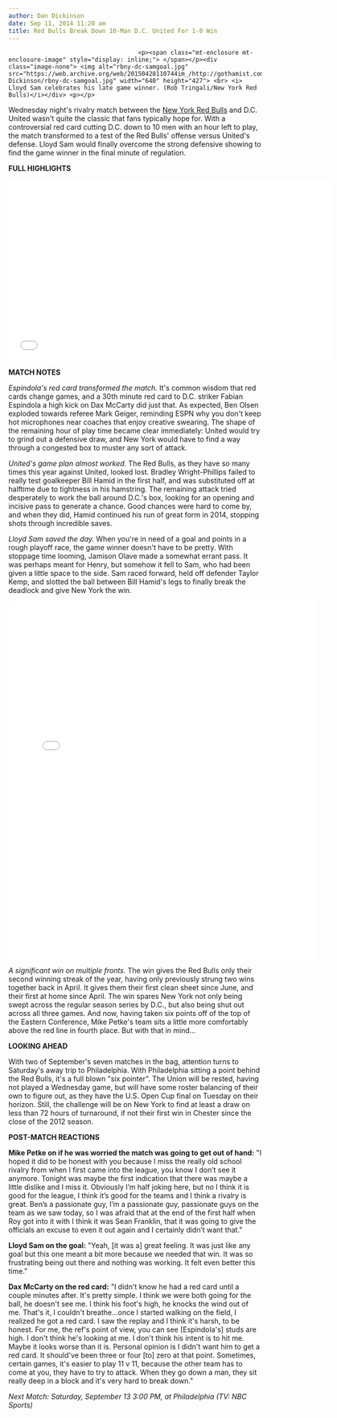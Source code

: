 ```yaml
---
author: Dan Dickinson
date: Sep 11, 2014 11:20 am
title: Red Bulls Break Down 10-Man D.C. United For 1-0 Win
---
```


	
										<p><span class="mt-enclosure mt-enclosure-image" style="display: inline;"> </span></p><div class="image-none"> <img alt="rbny-dc-samgoal.jpg" src="https://web.archive.org/web/20150428110744im_/http://gothamist.com/attachments/Dan Dickinson/rbny-dc-samgoal.jpg" width="640" height="427"> <br> <i> Lloyd Sam celebrates his late game winner. (Rob Tringali/New York Red Bulls)</i></div> <p></p>

<p>Wednesday night&apos;s rivalry match between the <a href="https://web.archive.org/web/20150428110744/http://gothamist.com/tags/redbulls">New York Red Bulls</a> and D.C. United wasn&apos;t quite the classic that fans typically hope for. With a controversial red card cutting D.C. down to 10 men with an hour left to play, the match transformed to a test of the Red Bulls&apos; offense versus United&apos;s defense. Lloyd Sam would finally overcome the strong defensive showing to find the game winner in the final minute of regulation.</p>

<p><strong>FULL HIGHLIGHTS</strong></p>

<p><iframe width="640" height="360" src="//web.archive.org/web/20150428110744if_/http://www.youtube.com/embed/uLTk0NKSj8o" frameborder="0" allowfullscreen></iframe></p>

<p><strong>MATCH NOTES</strong></p>

<p><em>Espindola&apos;s red card transformed the match.</em> It&apos;s common wisdom that red cards change games, and a 30th minute red card to D.C. striker Fabian Espindola a high kick on Dax McCarty did just that. As expected, Ben Olsen exploded towards referee Mark Geiger, reminding ESPN why you don&apos;t keep hot microphones near coaches that enjoy creative swearing. The shape of the remaining hour of play time became clear immediately: United would try to grind out a defensive draw, and New York would have to find a way through a congested box to muster any sort of attack.</p>

<p><em>United&apos;s game plan almost worked.</em> The Red Bulls, as they have so many times this year against United, looked lost. Bradley Wright-Phillips failed to really test goalkeeper Bill Hamid in the first half, and was substituted off at halftime due to tightness in his hamstring. The remaining attack tried desperately to work the ball around D.C.&apos;s box, looking for an opening and incisive pass to generate a chance. Good chances were hard to come by, and when they did, Hamid continued his run of great form in 2014, stopping shots through incredible saves.</p>

<p><em>Lloyd Sam saved the day.</em> When you&apos;re in need of a goal and points in a rough playoff race, the game winner doesn&apos;t have to be pretty. With stoppage time looming, Jamison Olave made a somewhat errant pass. It was perhaps meant for Henry, but somehow it fell to Sam, who had been given a little space to the side. Sam raced forward, held off defender Taylor Kemp, and slotted the ball between Bill Hamid&apos;s legs to finally break the deadlock and give New York the win. </p>

<p><iframe src="//web.archive.org/web/20150428110744if_/http://instagram.com/p/syhSDCSEUv/embed/" width="612" height="710" frameborder="0" scrolling="no" allowtransparency="true"></iframe></p>

<p><em>A significant win on multiple fronts.</em> The win gives the Red Bulls only their second winning streak of the year, having only previously strung two wins together back in April. It gives them their first clean sheet since June, and their first at home since April. The win spares New York not only being swept across the regular season series by D.C., but also being shut out across all three games. And now, having taken six points off of the top of the Eastern Conference, Mike Petke&apos;s team sits a little more comfortably above the red line in fourth place. But with that in mind...</p>

<p><strong>LOOKING AHEAD</strong></p>

<p>With two of September&apos;s seven matches in the bag, attention turns to Saturday&apos;s away trip to Philadelphia. With Philadelphia sitting a point behind the Red Bulls, it&apos;s a full blown &quot;six pointer&quot;. The Union will be rested, having not played a Wednesday game, but will have some roster balancing of their own to figure out, as they have the U.S. Open Cup final on Tuesday on their horizon. Still, the challenge will be on New York to find at least a draw on less than 72 hours of turnaround, if not their first win in Chester since the close of the 2012 season.</p>

<p><strong>POST-MATCH REACTIONS</strong></p>

<p><strong>Mike Petke on if he was worried the match was going to get out of hand:</strong> &quot;I hoped it did to be honest with you because I miss the really old school rivalry from when I first came into the league, you know I don&#x2019;t see it anymore. Tonight was maybe the first indication that there was maybe a little dislike and I miss it. Obviously I&#x2019;m half joking here, but no I think it is good for the league, I think it&#x2019;s good for the teams and I think a rivalry is great. Ben&#x2019;s a passionate guy, I&#x2019;m a passionate guy, passionate guys on the team as we saw today, so I was afraid that at the end of the first half when Roy got into it with I think it was Sean Franklin, that it was going to give the officials an excuse to even it out again and I certainly didn&#x2019;t want that.&quot;</p>

<p><strong>Lloyd Sam on the goal:</strong> &quot;Yeah, [it was a] great feeling. It was just like any goal but this one meant a bit more because we needed that win. It was so frustrating being out there and nothing was working. It felt even better this time.&quot;</p>

<p><strong>Dax McCarty on the red card:</strong> &quot;I didn&apos;t know he had a red card until a couple minutes after. It&apos;s pretty simple. I think we were both going for the ball, he doesn&apos;t see me. I think his foot&apos;s high, he knocks the wind out of me. That&apos;s it, I couldn&apos;t breathe...once I started walking on the field, I realized he got a red card. I saw the replay and I think it&apos;s harsh, to be honest. For me, the ref&apos;s point of view, you can see [Espindola&apos;s] studs are high. I don&apos;t think he&apos;s looking at me. I don&apos;t think his intent is to hit me. Maybe it looks worse than it is. Personal opinion is I didn&apos;t want him to get a red card. It should&apos;ve been three or four [to] zero at that point. Sometimes, certain games, it&apos;s easier to play 11 v 11, because the other team has to come at you, they have to try to attack. When they go down a man, they sit really deep in a block and it&apos;s very hard to break down.&quot;</p>

<p><em>Next Match: Saturday, September 13 3:00 PM, at Philadelphia (TV: NBC Sports)</em></p>					
										
									
				